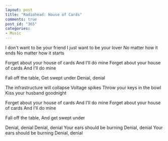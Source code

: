 ```yaml
--- 
layout: post
title: "Radiohead: House of Cards"
comments: true
post_id: "365"
categories:
- Music
---
```

I don't want to be your friend
I just want to be your lover
No matter how it ends
No matter how it starts

Forget about your house of cards
And I'll do mine
Forget about your house of cards
And I'll do mine

Fall off the table,
Get swept under
Denial, denial

The infrastructure will collapse
Voltage spikes
Throw your keys in the bowl
Kiss your husband goodnight

Forget about your house of cards
And I'll do mine
Forget about your house of cards
And I'll do mine

Fall off the table,
And get swept under

Denial, denial
Denial, denial
Your ears should be burning
Denial, denial
Your ears should be burning
Denial, denial
